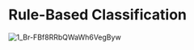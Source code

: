 # Rule-Based Classification

![1_Br-FBf8RRbQWaWh6VegByw](https://user-images.githubusercontent.com/83352965/209561236-a8532c85-d711-4d15-9350-0fbf7dc7a4eb.jpeg)

